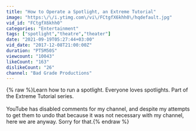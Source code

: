 ```yaml
---
title: "How to Operate a Spotlight, an Extreme Tutorial"
image: "https:\/\/i.ytimg.com\/vi\/FCtgfX6khh0\/hqdefault.jpg"
vid_id: "FCtgfX6khh0"
categories: "Entertainment"
tags: ["spotlight","theatre","theater"]
date: "2021-09-19T05:27:44+03:00"
vid_date: "2017-12-08T21:00:00Z"
duration: "PT5M50S"
viewcount: "10043"
likeCount: "163"
dislikeCount: "26"
channel: "Bad Grade Productions"
---
```

{% raw %}Learn how to run a spotlight. Everyone loves spotlights. Part of the Extreme Tutorial series.<br /><br />YouTube has disabled comments for my channel, and despite my attempts to get them to undo that because it was not necessary with my channel, here we are anyway. Sorry for that.{% endraw %}
